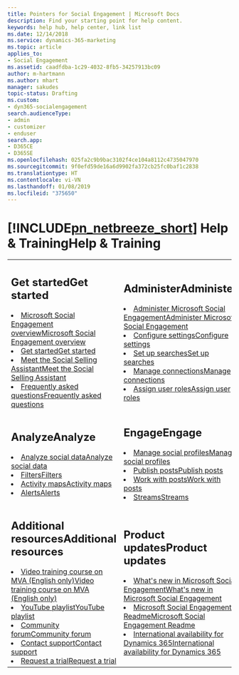 ```yaml
---
title: Pointers for Social Engagement | Microsoft Docs
description: Find your starting point for help content.
keywords: help hub, help center, link list
ms.date: 12/14/2018
ms.service: dynamics-365-marketing
ms.topic: article
applies_to:
- Social Engagement
ms.assetid: caadfdba-1c29-4032-8fb5-34257913bc09
author: m-hartmann
ms.author: mhart
manager: sakudes
topic-status: Drafting
ms.custom:
- dyn365-socialengagement
search.audienceType:
- admin
- customizer
- enduser
search.app:
- D365CE
- D365SE
ms.openlocfilehash: 025fa2c9b9bac3102f4ce104a8112c4735047970
ms.sourcegitcommit: 9f0efd59de16a6d9902fa372cb25fc0baf1c2838
ms.translationtype: HT
ms.contentlocale: vi-VN
ms.lasthandoff: 01/08/2019
ms.locfileid: "375650"
---
```

# <a name="includepnnetbreezeshortincludespn-social-engagement-shortmd-help--training"></a>[!INCLUDE[pn_netbreeze_short](../includes/pn-social-engagement-short.md)] <span data-ttu-id="8f88e-104">Help & Training</span><span class="sxs-lookup"><span data-stu-id="8f88e-104">Help & Training</span></span>

<table>
<tr>
<td>

<h2> <span data-ttu-id="8f88e-105">Get started</span><span class="sxs-lookup"><span data-stu-id="8f88e-105">Get started</span></span> </h2>
<li><span data-ttu-id="8f88e-106"><a href="overview.md" data-raw-source="[Social Engagement overview](overview.md)">Microsoft Social Engagement overview</a></span><span class="sxs-lookup"><span data-stu-id="8f88e-106"><a href="overview.md" data-raw-source="[Social Engagement overview](overview.md)">Microsoft Social Engagement overview</a></span></span></li>
<li><span data-ttu-id="8f88e-107"><a href="get-started.md" data-raw-source="[Get started](get-started.md)">Get started</a></span><span class="sxs-lookup"><span data-stu-id="8f88e-107"><a href="get-started.md" data-raw-source="[Get started](get-started.md)">Get started</a></span></span></li>
<li><span data-ttu-id="8f88e-108"><a href="social-selling-assistant-overview.md" data-raw-source="[Meet the Social Selling Assistant](social-selling-assistant-overview.md)">Meet the Social Selling Assistant</a></span><span class="sxs-lookup"><span data-stu-id="8f88e-108"><a href="social-selling-assistant-overview.md" data-raw-source="[Meet the Social Selling Assistant](social-selling-assistant-overview.md)">Meet the Social Selling Assistant</a></span></span></li>
<li><span data-ttu-id="8f88e-109"><a href="faq.md" data-raw-source="[Frequently asked questions](faq.md)">Frequently asked questions</a></span><span class="sxs-lookup"><span data-stu-id="8f88e-109"><a href="faq.md" data-raw-source="[Frequently asked questions](faq.md)">Frequently asked questions</a></span></span></li>
</td>
<td>

<h2> <span data-ttu-id="8f88e-110">Administer</span><span class="sxs-lookup"><span data-stu-id="8f88e-110">Administer</span></span> </h2>

<li><span data-ttu-id="8f88e-111"><a href="administer-microsoft-social-engagement.md" data-raw-source="[Administer Social Engagement](administer-microsoft-social-engagement.md)">Administer Microsoft Social Engagement</a></span><span class="sxs-lookup"><span data-stu-id="8f88e-111"><a href="administer-microsoft-social-engagement.md" data-raw-source="[Administer Social Engagement](administer-microsoft-social-engagement.md)">Administer Microsoft Social Engagement</a></span></span></li>
<li><span data-ttu-id="8f88e-112"><a href="manage-global-settings.md" data-raw-source="[Configure settings](manage-global-settings.md)">Configure settings</a></span><span class="sxs-lookup"><span data-stu-id="8f88e-112"><a href="manage-global-settings.md" data-raw-source="[Configure settings](manage-global-settings.md)">Configure settings</a></span></span></li>
<li><span data-ttu-id="8f88e-113"><a href="set-up-searches.md" data-raw-source="[Set up searches](set-up-searches.md)">Set up searches</a></span><span class="sxs-lookup"><span data-stu-id="8f88e-113"><a href="set-up-searches.md" data-raw-source="[Set up searches](set-up-searches.md)">Set up searches</a></span></span></li>
<li><span data-ttu-id="8f88e-114"><a href="manage-connections.md" data-raw-source="[Manage connections](manage-connections.md)">Manage connections</a></span><span class="sxs-lookup"><span data-stu-id="8f88e-114"><a href="manage-connections.md" data-raw-source="[Manage connections](manage-connections.md)">Manage connections</a></span></span></li>
<li><span data-ttu-id="8f88e-115"><a href="assign-user-roles.md" data-raw-source="[Assign user roles](assign-user-roles.md)">Assign user roles</a></span><span class="sxs-lookup"><span data-stu-id="8f88e-115"><a href="assign-user-roles.md" data-raw-source="[Assign user roles](assign-user-roles.md)">Assign user roles</a></span></span></li>
</td>
</tr>
<tr>
<td>

<h2> <span data-ttu-id="8f88e-116">Analyze</span><span class="sxs-lookup"><span data-stu-id="8f88e-116">Analyze</span></span> </h2>

<li><span data-ttu-id="8f88e-117"><a href="analyze-social-data-using-widgets.md" data-raw-source="[Analyze social data](analyze-social-data-using-widgets.md)">Analyze social data</a></span><span class="sxs-lookup"><span data-stu-id="8f88e-117"><a href="analyze-social-data-using-widgets.md" data-raw-source="[Analyze social data](analyze-social-data-using-widgets.md)">Analyze social data</a></span></span></li>
<li><span data-ttu-id="8f88e-118"><a href="use-filters.md" data-raw-source="[Filters](use-filters.md)">Filters</a></span><span class="sxs-lookup"><span data-stu-id="8f88e-118"><a href="use-filters.md" data-raw-source="[Filters](use-filters.md)">Filters</a></span></span></li>
<li><span data-ttu-id="8f88e-119"><a href="activity-maps.md" data-raw-source="[Activity maps](activity-maps.md)">Activity maps</a></span><span class="sxs-lookup"><span data-stu-id="8f88e-119"><a href="activity-maps.md" data-raw-source="[Activity maps](activity-maps.md)">Activity maps</a></span></span></li>
<li><span data-ttu-id="8f88e-120"><a href="email-alerts.md" data-raw-source="[Alerts](email-alerts.md)">Alerts</a></span><span class="sxs-lookup"><span data-stu-id="8f88e-120"><a href="email-alerts.md" data-raw-source="[Alerts](email-alerts.md)">Alerts</a></span></span></li>
</td>
<td>

<h2> <span data-ttu-id="8f88e-121">Engage</span><span class="sxs-lookup"><span data-stu-id="8f88e-121">Engage</span></span> </h2>

<li><span data-ttu-id="8f88e-122"><a href="manage-social-profiles.md" data-raw-source="[Manage social profiles](manage-social-profiles.md)">Manage social profiles</a></span><span class="sxs-lookup"><span data-stu-id="8f88e-122"><a href="manage-social-profiles.md" data-raw-source="[Manage social profiles](manage-social-profiles.md)">Manage social profiles</a></span></span></li>
<li><span data-ttu-id="8f88e-123"><a href="publish-react-posts.md" data-raw-source="[Publish posts](publish-react-posts.md)">Publish posts</a></span><span class="sxs-lookup"><span data-stu-id="8f88e-123"><a href="publish-react-posts.md" data-raw-source="[Publish posts](publish-react-posts.md)">Publish posts</a></span></span></li>
<li><span data-ttu-id="8f88e-124"><a href="work-with-posts.md" data-raw-source="[Work with posts](work-with-posts.md)">Work with posts</a></span><span class="sxs-lookup"><span data-stu-id="8f88e-124"><a href="work-with-posts.md" data-raw-source="[Work with posts](work-with-posts.md)">Work with posts</a></span></span></li>
<li><span data-ttu-id="8f88e-125"><a href="social-center.md" data-raw-source="[Streams](social-center.md)">Streams</a></span><span class="sxs-lookup"><span data-stu-id="8f88e-125"><a href="social-center.md" data-raw-source="[Streams](social-center.md)">Streams</a></span></span></li>
</td>
</tr>
<tr>
<td>

<h2> <span data-ttu-id="8f88e-126">Additional resources</span><span class="sxs-lookup"><span data-stu-id="8f88e-126">Additional resources</span></span> </h2>

<li><span data-ttu-id="8f88e-127"><a href="https://go.microsoft.com/fwlink/p/?linkid=861639">Video training course on MVA (English only)</a></span><span class="sxs-lookup"><span data-stu-id="8f88e-127"><a href="https://go.microsoft.com/fwlink/p/?linkid=861639">Video training course on MVA (English only)</a></span></span></li>
<li><span data-ttu-id="8f88e-128"><a href="http://go.microsoft.com/fwlink/p/?LinkId=400720">YouTube playlist</a></span><span class="sxs-lookup"><span data-stu-id="8f88e-128"><a href="http://go.microsoft.com/fwlink/p/?LinkId=400720">YouTube playlist</a></span></span></li>
<li><span data-ttu-id="8f88e-129"><a href="http://go.microsoft.com/fwlink/p/?LinkId=400719">Community forum</a></span><span class="sxs-lookup"><span data-stu-id="8f88e-129"><a href="http://go.microsoft.com/fwlink/p/?LinkId=400719">Community forum</a></span></span></li>
<li><span data-ttu-id="8f88e-130"><a href="http://go.microsoft.com/fwlink/p/?LinkId=394391">Contact support</a></span><span class="sxs-lookup"><span data-stu-id="8f88e-130"><a href="http://go.microsoft.com/fwlink/p/?LinkId=394391">Contact support</a></span></span></li>
<li><span data-ttu-id="8f88e-131"><a href="https://experience.dynamics.com/trials/">Request a trial</a></span><span class="sxs-lookup"><span data-stu-id="8f88e-131"><a href="https://experience.dynamics.com/trials/">Request a trial</a></span></span></li>

</td>
<td>

<h2> <span data-ttu-id="8f88e-132">Product updates</span><span class="sxs-lookup"><span data-stu-id="8f88e-132">Product updates</span></span> </h2>

<li><span data-ttu-id="8f88e-133"><a href="what-s-new-in-microsoft-social-engagement.md" data-raw-source="[What&#39;s new in Microsoft Social Engagement](what-s-new-in-microsoft-social-engagement.md)">What's new in Microsoft Social Engagement</a></span><span class="sxs-lookup"><span data-stu-id="8f88e-133"><a href="what-s-new-in-microsoft-social-engagement.md" data-raw-source="[What&#39;s new in Microsoft Social Engagement](what-s-new-in-microsoft-social-engagement.md)">What's new in Microsoft Social Engagement</a></span></span></li>
<li><span data-ttu-id="8f88e-134"><a href="http://go.Microsoft.com/fwlink/p/?LinkId=393612" data-raw-source="[Microsoft Social Engagement Readme](http://go.Microsoft.com/fwlink/p/?LinkId=393612)">Microsoft Social Engagement Readme</a></span><span class="sxs-lookup"><span data-stu-id="8f88e-134"><a href="http://go.Microsoft.com/fwlink/p/?LinkId=393612" data-raw-source="[Microsoft Social Engagement Readme](http://go.Microsoft.com/fwlink/p/?LinkId=393612)">Microsoft Social Engagement Readme</a></span></span></li>
<li><span data-ttu-id="8f88e-135"><a href="http://go.Microsoft.com/fwlink/p/?LinkID=391086" data-raw-source="[International availability for Dynamics 365](http://go.Microsoft.com/fwlink/p/?LinkID=391086)">International availability for Dynamics 365</a></span><span class="sxs-lookup"><span data-stu-id="8f88e-135"><a href="http://go.Microsoft.com/fwlink/p/?LinkID=391086" data-raw-source="[International availability for Dynamics 365](http://go.Microsoft.com/fwlink/p/?LinkID=391086)">International availability for Dynamics 365</a></span></span></li>
</td>
</tr>
</table>
